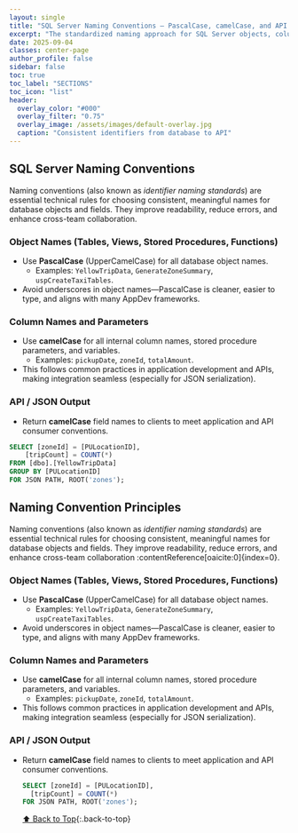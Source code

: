 ```yaml
---
layout: single
title: "SQL Server Naming Conventions — PascalCase, camelCase, and API Standards"
excerpt: "The standardized naming approach for SQL Server objects, columns, and API outputs—balancing database clarity with application developer conventions."
date: 2025-09-04
classes: center-page
author_profile: false
sidebar: false
toc: true
toc_label: "SECTIONS"
toc_icon: "list"
header:
  overlay_color: "#000"
  overlay_filter: "0.75"
  overlay_image: /assets/images/default-overlay.jpg
  caption: "Consistent identifiers from database to API"
---
```


<a id="top-of-page" class="visually-hidden"></a>

## SQL Server Naming Conventions

Naming conventions (also known as *identifier naming standards*) are essential technical rules for choosing consistent, meaningful names for database objects and fields. They improve readability, reduce errors, and enhance cross-team collaboration.

### Object Names (Tables, Views, Stored Procedures, Functions)

- Use **PascalCase** (UpperCamelCase) for all database object names.  
  - Examples: `YellowTripData`, `GenerateZoneSummary`, `uspCreateTaxiTables`.  
- Avoid underscores in object names—PascalCase is cleaner, easier to type, and aligns with many AppDev frameworks.

### Column Names and Parameters

- Use **camelCase** for all internal column names, stored procedure parameters, and variables.  
  - Examples: `pickupDate`, `zoneId`, `totalAmount`.  
- This follows common practices in application development and APIs, making integration seamless (especially for JSON serialization).

### API / JSON Output

- Return **camelCase** field names to clients to meet application and API consumer conventions.  

```sql
SELECT [zoneId] = [PULocationID],
    [tripCount] = COUNT(*)
FROM [dbo].[YellowTripData]
GROUP BY [PULocationID]
FOR JSON PATH, ROOT('zones');
```

## Naming Convention Principles

Naming conventions (also known as *identifier naming standards*) are essential technical rules for choosing consistent, meaningful names for database objects and fields. They improve readability, reduce errors, and enhance cross-team collaboration :contentReference[oaicite:0]{index=0}.

### Object Names (Tables, Views, Stored Procedures, Functions)

- Use **PascalCase** (UpperCamelCase) for all database object names.
  - Examples: `YellowTripData`, `GenerateZoneSummary`, `uspCreateTaxiTables`.
- Avoid underscores in object names—PascalCase is cleaner, easier to type, and aligns with many AppDev frameworks.

### Column Names and Parameters

- Use **camelCase** for all internal column names, stored procedure parameters, and variables.
  - Examples: `pickupDate`, `zoneId`, `totalAmount`.
- This follows common practices in application development and APIs, making integration seamless (especially for JSON serialization).

### API / JSON Output

- Return **camelCase** field names to clients to meet application and API consumer conventions.
  ```sql
  SELECT [zoneId] = [PULocationID],
    [tripCount] = COUNT(*)
  FOR JSON PATH, ROOT('zones');
  ```

  [⬆ Back to Top](#toc){:.back-to-top}
